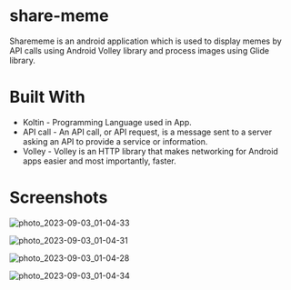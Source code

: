 # share-meme

Sharememe is an android application which is used to display memes by API calls using Android Volley library and process images using Glide library.

# Built With

* Koltin - Programming Language used in App.
* API call - An API call, or API request, is a message sent to a server asking an API to provide a service or information.
* Volley - Volley is an HTTP library that makes networking for Android apps easier and most importantly, faster.

# Screenshots

![photo_2023-09-03_01-04-33](https://github.com/Chetan-Satone/share-meme/assets/102713932/01f6f382-61e1-41c4-9501-4a84a91ca9f6)

![photo_2023-09-03_01-04-31](https://github.com/Chetan-Satone/share-meme/assets/102713932/05067fb4-73a8-4eb4-90d8-573c624d6696)

![photo_2023-09-03_01-04-28](https://github.com/Chetan-Satone/share-meme/assets/102713932/352594ac-9e72-444f-a37b-bd8f9a3e6e89)

![photo_2023-09-03_01-04-34](https://github.com/Chetan-Satone/share-meme/assets/102713932/d92c5937-1892-4a87-91d9-fbb372a53355)
